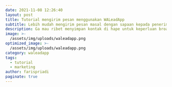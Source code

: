 ```yaml
---
date: 2021-11-08 12:26:40
layout: post
title: Tutorial mengirim pesan menggunakan WALeadApp
subtitle: Lebih mudah mengirim pesan masal dengan sapaan kepada penerima pesan.
description: Ga mau ribet menyimpan kontak di hape untuk keperluan broadcast, WALeadApp solusinya, pesan broadcast rasa privat.
image: >-
  /assets/img/uploads/waleadapp.png
optimized_image: >-
  /assets/img/uploads/waleadapp.png
category: waleadapp
tags:
  - tutorial
  - marketing
author: farispriadi
paginate: true
---
```













